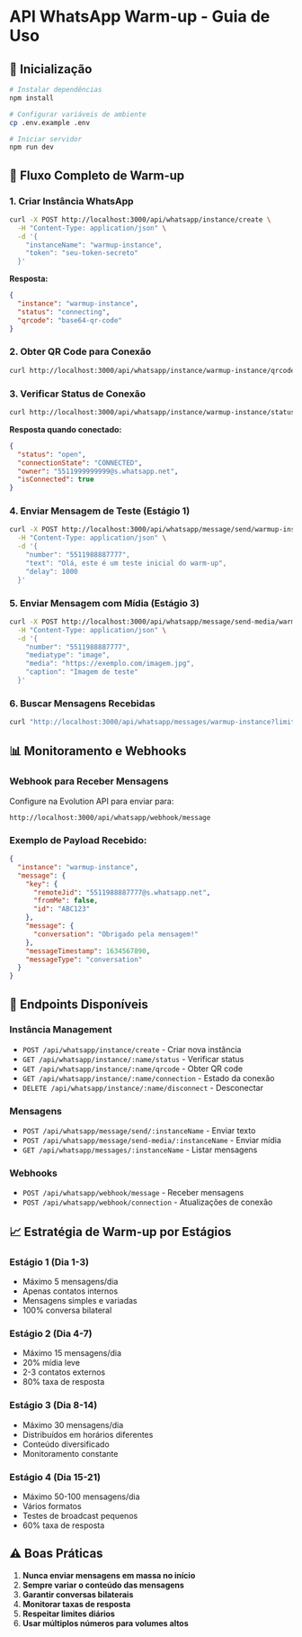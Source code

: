 # API WhatsApp Warm-up - Guia de Uso

## 🚀 Inicialização

```bash
# Instalar dependências
npm install

# Configurar variáveis de ambiente
cp .env.example .env

# Iniciar servidor
npm run dev
```

## 📱 Fluxo Completo de Warm-up

### 1. Criar Instância WhatsApp
```bash
curl -X POST http://localhost:3000/api/whatsapp/instance/create \
  -H "Content-Type: application/json" \
  -d '{
    "instanceName": "warmup-instance",
    "token": "seu-token-secreto"
  }'
```

**Resposta:**
```json
{
  "instance": "warmup-instance",
  "status": "connecting",
  "qrcode": "base64-qr-code"
}
```

### 2. Obter QR Code para Conexão
```bash
curl http://localhost:3000/api/whatsapp/instance/warmup-instance/qrcode
```

### 3. Verificar Status de Conexão
```bash
curl http://localhost:3000/api/whatsapp/instance/warmup-instance/status
```

**Resposta quando conectado:**
```json
{
  "status": "open",
  "connectionState": "CONNECTED",
  "owner": "5511999999999@s.whatsapp.net",
  "isConnected": true
}
```

### 4. Enviar Mensagem de Teste (Estágio 1)
```bash
curl -X POST http://localhost:3000/api/whatsapp/message/send/warmup-instance \
  -H "Content-Type: application/json" \
  -d '{
    "number": "5511988887777",
    "text": "Olá, este é um teste inicial do warm-up",
    "delay": 1000
  }'
```

### 5. Enviar Mensagem com Mídia (Estágio 3)
```bash
curl -X POST http://localhost:3000/api/whatsapp/message/send-media/warmup-instance \
  -H "Content-Type: application/json" \
  -d '{
    "number": "5511988887777",
    "mediatype": "image",
    "media": "https://exemplo.com/imagem.jpg",
    "caption": "Imagem de teste"
  }'
```

### 6. Buscar Mensagens Recebidas
```bash
curl "http://localhost:3000/api/whatsapp/messages/warmup-instance?limit=10"
```

## 📊 Monitoramento e Webhooks

### Webhook para Receber Mensagens
Configure na Evolution API para enviar para:
```
http://localhost:3000/api/whatsapp/webhook/message
```

### Exemplo de Payload Recebido:
```json
{
  "instance": "warmup-instance",
  "message": {
    "key": {
      "remoteJid": "5511988887777@s.whatsapp.net",
      "fromMe": false,
      "id": "ABC123"
    },
    "message": {
      "conversation": "Obrigado pela mensagem!"
    },
    "messageTimestamp": 1634567890,
    "messageType": "conversation"
  }
}
```

## 🔧 Endpoints Disponíveis

### Instância Management
- `POST /api/whatsapp/instance/create` - Criar nova instância
- `GET /api/whatsapp/instance/:name/status` - Verificar status
- `GET /api/whatsapp/instance/:name/qrcode` - Obter QR code
- `GET /api/whatsapp/instance/:name/connection` - Estado da conexão
- `DELETE /api/whatsapp/instance/:name/disconnect` - Desconectar

### Mensagens
- `POST /api/whatsapp/message/send/:instanceName` - Enviar texto
- `POST /api/whatsapp/message/send-media/:instanceName` - Enviar mídia
- `GET /api/whatsapp/messages/:instanceName` - Listar mensagens

### Webhooks
- `POST /api/whatsapp/webhook/message` - Receber mensagens
- `POST /api/whatsapp/webhook/connection` - Atualizações de conexão

## 📈 Estratégia de Warm-up por Estágios

### Estágio 1 (Dia 1-3)
- Máximo 5 mensagens/dia
- Apenas contatos internos
- Mensagens simples e variadas
- 100% conversa bilateral

### Estágio 2 (Dia 4-7)
- Máximo 15 mensagens/dia
- 20% mídia leve
- 2-3 contatos externos
- 80% taxa de resposta

### Estágio 3 (Dia 8-14)
- Máximo 30 mensagens/dia
- Distribuídos em horários diferentes
- Conteúdo diversificado
- Monitoramento constante

### Estágio 4 (Dia 15-21)
- Máximo 50-100 mensagens/dia
- Vários formatos
- Testes de broadcast pequenos
- 60% taxa de resposta

## ⚠️ Boas Práticas

1. **Nunca enviar mensagens em massa no início**
2. **Sempre variar o conteúdo das mensagens**
3. **Garantir conversas bilaterais**
4. **Monitorar taxas de resposta**
5. **Respeitar limites diários**
6. **Usar múltiplos números para volumes altos**